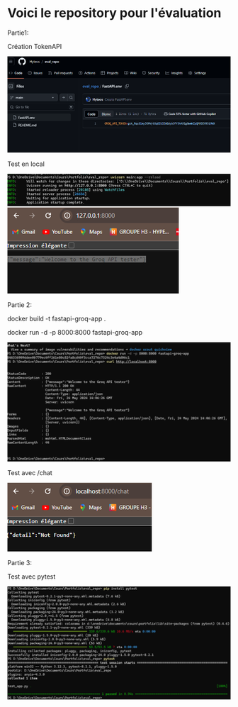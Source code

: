 # Voici le repository pour l'évaluation
Partie1:

Création TokenAPI 

![alt text](image.png)

Test en local 

![alt text](image-2.png)
![alt text](image-1.png)

Partie 2:

docker build -t fastapi-groq-app .

docker run -d -p 8000:8000 fastapi-groq-app

![alt text](image-3.png)

Test avec /chat

![alt text](image-4.png)

Partie 3:


Test avec pytest

![alt text](image-5.png)